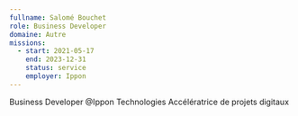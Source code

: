 ```yaml
---
fullname: Salomé Bouchet
role: Business Developer
domaine: Autre
missions:
  - start: 2021-05-17
    end: 2023-12-31
    status: service
    employer: Ippon
---
```


Business Developer @Ippon Technologies
Accélératrice de projets digitaux 
